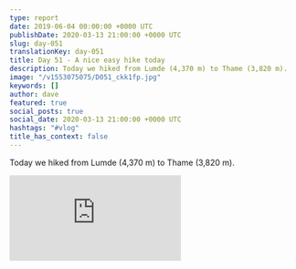 ```yaml
---
type: report
date: 2019-06-04 00:00:00 +0000 UTC
publishDate: 2020-03-13 21:00:00 +0000 UTC
slug: day-051
translationKey: day-051
title: Day 51 - A nice easy hike today
description: Today we hiked from Lumde (4,370 m) to Thame (3,820 m).
image: "/v1553075075/D051_ckk1fp.jpg"
keywords: []
author: dave
featured: true
social_posts: true
social_date: 2020-03-13 21:00:00 +0000 UTC
hashtags: "#vlog"
title_has_context: false
---
```


Today we hiked from Lumde (4,370 m) to Thame (3,820 m).

<iframe class="youtube75" src="https://www.youtube.com/embed/2TRh-UyaEkc" frameborder="0" allow="accelerometer; autoplay; encrypted-media; gyroscope; picture-in-picture" allowfullscreen></iframe>

